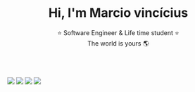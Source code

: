
<div align="center" >
<h1 align="center">Hi, I'm Marcio vincícius</h1>
⭐ Software Engineer & Life time student  ⭐ </br>
  The world is yours 🌎
</div>
</br>
</br>
<div align="center">
  <a href="https://github.com/marciovincius1">
</div>
  
  ##
  
  <div> 
  <a href="https://www.youtube.com/@vinao1st" target="_blank"><img src="https://img.shields.io/badge/YouTube-FF0000?style=for-the-badge&logo=youtube&logoColor=white" target="_blank"></a>
  <a href="https://www.instagram.com/marci0vinicius/" target="_blank"><img src="https://img.shields.io/badge/-Instagram-%23E4405F?style=for-the-badge&logo=instagram&logoColor=white" target="_blank"></a>
  <a href = "mailto:marciovinciusdev@gmail.com"><img src="https://img.shields.io/badge/-Gmail-%23333?style=for-the-badge&logo=gmail&logoColor=white" target="_blank"></a>
  <a href="www.linkedin.com/in/marciovinicius1" target="_blank"><img src="https://img.shields.io/badge/-LinkedIn-%230077B5?style=for-the-badge&logo=linkedin&logoColor=white" target="_blank"></a>
    
    
  </div>

  
  
  
  

